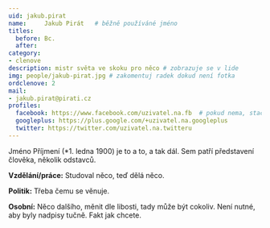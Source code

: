 ```yaml
---
uid: jakub.pirat
name:     Jakub Pirát  	# běžně používáné jméno
titles:
  before: Bc.
  after:
category:
- clenove
description: mistr světa ve skoku pro něco # zobrazuje se v lide
img: people/jakub-pirat.jpg # zakomentuj radek dokud není fotka
ordclenove: 2
mail:
- jakub.pirat@pirati.cz
profiles:
  facebook: https://www.facebook.com/uzivatel.na.fb  # pokud nema, staci smazat tuto radku
  googleplus: https://plus.google.com/+uzivatel.na.googleplus
  twitter: https://twitter.com/uzivatel.na.twitteru
---
```


Jméno Příjmení (*1. ledna 1900) je to a to, a tak dál. Sem patří představení člověka, několik odstavců.

**Vzdělání/práce:** Studoval něco, teď dělá něco.

**Politik:** Třeba čemu se věnuje.

**Osobní:** Něco dalšího, měnit dle libosti, tady může být cokoliv. Není nutné, aby byly nadpisy tučně. Fakt jak chcete.

